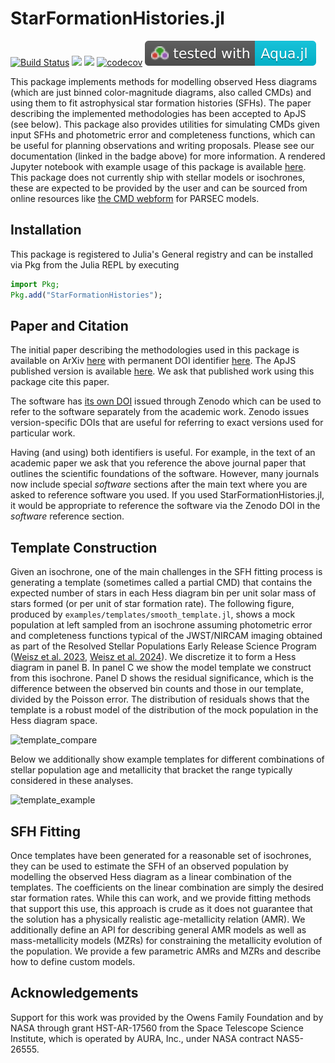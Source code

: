 # StarFormationHistories.jl

[![Build Status](https://github.com/cgarling/StarFormationHistories.jl/workflows/CI/badge.svg)](https://github.com/cgarling/StarFormationHistories.jl/actions)
[![](https://img.shields.io/badge/docs-stable-blue.svg)](https://cgarling.github.io/StarFormationHistories.jl/stable/)
[![](https://img.shields.io/badge/docs-dev-blue.svg)](https://cgarling.github.io/StarFormationHistories.jl/dev/)
[![codecov](https://codecov.io/github/cgarling/StarFormationHistories.jl/graph/badge.svg?token=L69R23H29M)](https://codecov.io/github/cgarling/StarFormationHistories.jl)
[![Aqua QA](https://raw.githubusercontent.com/JuliaTesting/Aqua.jl/master/badge.svg)](https://github.com/JuliaTesting/Aqua.jl)


This package implements methods for modelling observed Hess diagrams (which are just binned color-magnitude diagrams, also called CMDs) and using them to fit astrophysical star formation histories (SFHs). The paper describing the implemented methodologies has been accepted to ApJS (see below). This package also provides utilities for simulating CMDs given input SFHs and photometric error and completeness functions, which can be useful for planning observations and writing proposals. Please see our documentation (linked in the badge above) for more information. A rendered Jupyter notebook with example usage of this package is available [here](https://nbviewer.org/github/cgarling/StarFormationHistories.jl/blob/main/examples/fitting1.ipynb). This package does not currently ship with stellar models or isochrones, these are expected to be provided by the user and can be sourced from online resources like [the CMD webform](http://stev.oapd.inaf.it/cgi-bin/cmd) for PARSEC models.

## Installation

This package is registered to Julia's General registry and can be installed via Pkg from the Julia REPL by executing

```julia
import Pkg;
Pkg.add("StarFormationHistories");
```

## Paper and Citation
The initial paper describing the methodologies used in this package is available on ArXiv [here](http://arxiv.org/abs/2407.19534) with permanent DOI identifier [here](https://doi.org/10.3847/1538-4365/adbb64). The ApJS published version is available [here](doi.org/10.3847/1538-4365/adbb64). We ask that published work using this package cite this paper.

The software has [its own DOI](https://doi.org/10.5281/zenodo.14963317) issued through Zenodo which can be used to refer to the software separately from the academic work. Zenodo issues version-specific DOIs that are useful for referring to exact versions used for particular work.

Having (and using) both identifiers is useful. For example, in the text of an academic paper we ask that you reference the above journal paper that outlines the scientific foundations of the software. However, many journals now include special *software* sections after the main text where you are asked to reference software you used. If you used StarFormationHistories.jl, it would be appropriate to reference the software via the Zenodo DOI in the *software* reference section.

## Template Construction

Given an isochrone, one of the main challenges in the SFH fitting process is generating a template (sometimes called a partial CMD) that contains the expected number of stars in each Hess diagram bin per unit solar mass of stars formed (or per unit of star formation rate). The following figure, produced by `examples/templates/smooth_template.jl`, shows a mock population at left sampled from an isochrone assuming photometric error and completeness functions typical of the JWST/NIRCAM imaging obtained as part of the Resolved Stellar Populations Early Release Science Program ([Weisz et al. 2023](https://ui.adsabs.harvard.edu/abs/2023ApJS..268...15W), [Weisz et al. 2024](https://ui.adsabs.harvard.edu/abs/2024ApJS..271...47W)). We discretize it to form a Hess diagram in panel B. In panel C we show the model template we construct from this isochrone. Panel D shows the residual significance, which is the difference between the observed bin counts and those in our template, divided by the Poisson error. The distribution of residuals shows that the template is a robust model of the distribution of the mock population in the Hess diagram space. 

![template_compare](https://github.com/cgarling/StarFormationHistories.jl/assets/20730107/55720670-d508-4102-894a-fe8a81033670)

Below we additionally show example templates for different combinations of stellar population age and metallicity that bracket the range typically considered in these analyses.

![template_example](https://github.com/cgarling/StarFormationHistories.jl/assets/20730107/fc8f0b8f-0c96-43fd-a8bd-42621997a0b6)

## SFH Fitting

Once templates have been generated for a reasonable set of isochrones, they can be used to estimate the SFH of an observed population by modelling the observed Hess diagram as a linear combination of the templates. The coefficients on the linear combination are simply the desired star formation rates. While this can work, and we provide fitting methods that support this use, this approach is crude as it does not guarantee that the solution has a physically realistic age-metallicity relation (AMR). We additionally define an API for describing general AMR models as well as mass-metallicity models (MZRs) for constraining the metallicity evolution of the population. We provide a few parametric AMRs and MZRs and describe how to define custom models.

## Acknowledgements
Support for this work was provided by the Owens Family Foundation and by NASA through grant HST-AR-17560 from the Space Telescope Science Institute, which is operated by AURA, Inc., under NASA contract NAS5-26555.
